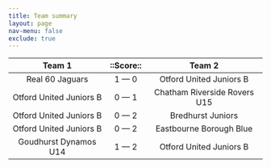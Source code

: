 ```yaml
---
title: Team summary
layout: page
nav-menu: false
exclude: true
---
```




|         Team 1          |  ::Score::  |            Team 2            |
|:-----------------------:|:-----------:|:----------------------------:|
|     Real 60 Jaguars     | 1 &mdash; 0 |   Otford United Juniors B    |
| Otford United Juniors B | 0 &mdash; 1 | Chatham Riverside Rovers U15 |
| Otford United Juniors B | 0 &mdash; 2 |      Bredhurst Juniors       |
| Otford United Juniors B | 0 &mdash; 2 |   Eastbourne Borough Blue    |
|  Goudhurst Dynamos U14  | 1 &mdash; 2 |   Otford United Juniors B    |

 <br /><br /><br />